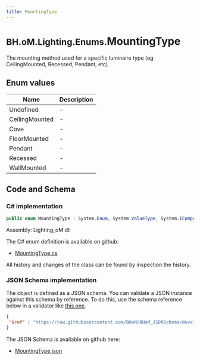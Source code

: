 ```yaml
---
title: MountingType
---
```


# <small>BH.oM.Lighting.Enums.</small>**MountingType**

The mounting method used for a specific luminaire type (eg CeilingMounted, Recessed, Pendant, etc) 

## Enum values

| Name            | Description                                                    |
|-----------------|----------------------------------------------------------------|
| Undefined |  -  |
| CeilingMounted |  -  |
| Cove |  -  |
| FloorMounted |  -  |
| Pendant |  -  |
| Recessed |  -  |
| WallMounted |  -  |


## Code and Schema

### C# implementation

``` C# title="C#"
public enum MountingType : System.Enum, System.ValueType, System.IComparable, System.ISpanFormattable, System.IFormattable, System.IConvertible
```

Assembly: Lighting_oM.dll

The C# enum definition is available on github:

- [MountingType.cs](https://github.com/BHoM/BHoM/blob/develop/Lighting_oM/Elements\Enums\MountingType.cs)

All history and changes of the class can be found by inspection the history.
### JSON Schema implementation

The object is defined as a JSON schema. You can validate a JSON instance against this schema by reference. To do this, use the schema reference below in a validator like [this one](https://www.jsonschemavalidator.net/).

``` json title="JSON Schema"
{
 "$ref" : "https://raw.githubusercontent.com/BHoM/BHoM_JSONSchema/develop/Lighting_oM/Enums/MountingType.json"
}
```

The JSON Schema is available on github here:

- [MountingType.json](https://github.com/BHoM/BHoM_JSONSchema/blob/develop/Lighting_oM/Enums/MountingType.json)
